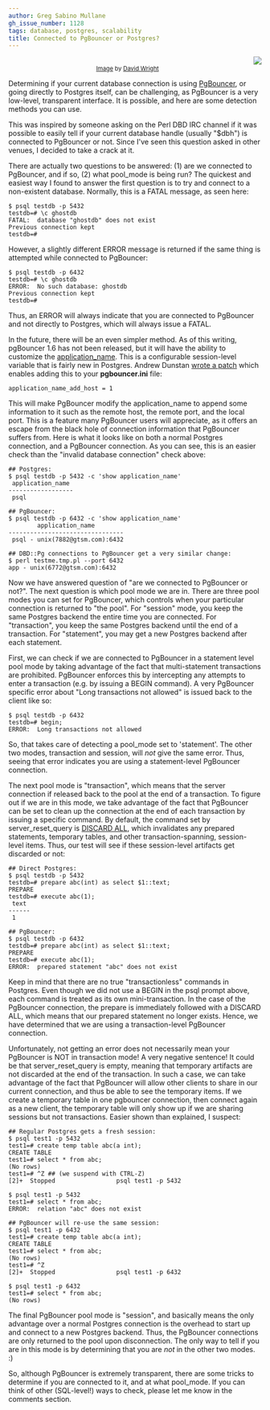 ```yaml
---
author: Greg Sabino Mullane
gh_issue_number: 1128
tags: database, postgres, scalability
title: Connected to PgBouncer or Postgres?
---
```


<div class="separator" style="clear: both; text-align: center; float: both"><a href="/blog/2015/05/18/connected-to-pgbouncer-or-postgres/image-0-big.png" imageanchor="1" style="clear: right; float: right; margin-bottom: 1em; margin-left: 1em;"><img border="0" data-original-height="280" data-original-width="320" src="/blog/2015/05/18/connected-to-pgbouncer-or-postgres/image-0.png"/></a><br/><small><a href="https://flic.kr/p/9X5Z89">Image</a> by <a href="https://www.flickr.com/people/dhwright/">David Wright</a></small></div>

Determining if your current database connection is using
[PgBouncer](https://wiki.postgresql.org/wiki/PgBouncer),
or going directly to Postgres itself, can be challenging, as PgBouncer
is a very low-level, transparent interface. It is possible, and
here are some detection methods you can use.

This was inspired by someone asking on the Perl DBD IRC
channel if it was possible to easily tell if your current
database handle (usually "$dbh") is connected to PgBouncer or not.
Since I've seen this question asked in other venues, I decided to
take a crack at it.

There are actually two questions to be answered: (1) are we connected
to PgBouncer, and if so, (2) what pool_mode is being run? The quickest
and easiest way I found to answer the first question is to try and
connect to a non-existent database. Normally, this is a FATAL message,
as seen here:

```
$ psql testdb -p 5432
testdb=# \c ghostdb
FATAL:  database "ghostdb" does not exist
Previous connection kept
testdb=#
```

However, a slightly different ERROR message is returned if the same
thing is attempted while connected to PgBouncer:

```
$ psql testdb -p 6432
testdb=# \c ghostdb
ERROR:  No such database: ghostdb
Previous connection kept
testdb=#
```

Thus, an ERROR will always indicate that you are connected to
PgBouncer and not directly to Postgres, which will always issue
a FATAL.

In the future, there will be an even simpler method. As of this writing,
pgBouncer 1.6 has not been released, but it will have the ability to customize
the [application_name](http://www.postgresql.org/docs/current/static/runtime-config-logging.html#GUC-APPLICATION-NAME). This is a configurable session-level variable that is fairly new in Postgres.
Andrew Dunstan [wrote a patch](http://adpgtech.blogspot.com/2014/05/pgbouncer-enhancements.html) which enables adding this to your **pgbouncer.ini** file:

```
application_name_add_host = 1
```

This will make PgBouncer modify the application_name to append some
information to it such as the remote host, the remote port, and the local port.
This is a feature many PgBouncer users will appreciate,
as it offers an escape from the black hole of connection information
that PgBouncer suffers from. Here is what it looks like on both a normal
Postgres connection, and a PgBouncer connection. As you can see, this is an
easier check than the "invalid database connection" check above:

```
## Postgres:
$ psql testdb -p 5432 -c 'show application_name'
 application_name
------------------
 psql

## PgBouncer:
$ psql testdb -p 6432 -c 'show application_name'
        application_name
--------------------------------
 psql - unix(7882@gtsm.com):6432

## DBD::Pg connections to PgBouncer get a very similar change:
$ perl testme.tmp.pl --port 6432
app - unix(6772@gtsm.com):6432
```


Now we have answered question of "are we connected to PgBouncer
or not?". The next question is which pool mode we are in.
There are three pool modes you can set for PgBouncer, which
controls when your particular connection is returned to "the pool".
For "session" mode, you keep the same Postgres backend the entire time you are
connected. For "transaction", you keep the same Postgres backend until the end of a
transaction. For "statement", you may get a new Postgres backend after each statement.

First, we can check if we are connected to PgBouncer in a statement level
pool mode by taking advantage of the fact that multi-statement transactions
are prohibited. PgBouncer enforces this by intercepting any attempts to
enter a transaction (e.g. by issuing a BEGIN command). A very PgBouncer specific
error about "Long transactions not allowed" is issued back to the client
like so:

```
$ psql testdb -p 6432
testdb=# begin;
ERROR:  Long transactions not allowed
```

So, that takes care of detecting a pool_mode set to 'statement'. The other two modes,
transaction and session, will *not* give the same error. Thus, seeing that
error indicates you are using a statement-level PgBouncer connection.

The next pool mode is "transaction", which means that the server connection
if released back to the pool at the end of a transaction. To figure out
if we are in this mode, we take advantage of the fact that PgBouncer can
be set to clean up the connection at the end of each transaction by issuing a specific
command. By default, the command set by server_reset_query is
[DISCARD ALL](http://www.postgresql.org/docs/current/static/sql-discard.html), which invalidates
any prepared statements, temporary tables, and other transaction-spanning,
session-level items. Thus, our test will see if these session-level
artifacts get discarded or not:

```
## Direct Postgres:
$ psql testdb -p 5432
testdb=# prepare abc(int) as select $1::text;
PREPARE
testdb=# execute abc(1);
 text
------
 1

## PgBouncer:
$ psql testdb -p 6432
testdb=# prepare abc(int) as select $1::text;
PREPARE
testdb=# execute abc(1);
ERROR:  prepared statement "abc" does not exist
```

Keep in mind that there are no true "transactionless" commands in Postgres.
Even though we did not use a BEGIN in the psql prompt above, each command
is treated as its own mini-transaction. In the case of the PgBouncer
connection, the prepare is immediately followed with a DISCARD ALL,
which means that our prepared statement no longer exists. Hence, we
have determined that we  are using a transaction-level
PgBouncer connection.

Unfortunately, not getting an error does not necessarily mean your
PgBouncer is NOT in transaction mode!  A very negative sentence!
It could be that server_reset_query is empty, meaning that temporary artifacts
are not discarded at the end of the transaction. In such a case, we can
take advantage of the fact that PgBouncer will allow other clients to share
in our current connection, and thus be able to see the temporary items.
If we create a temporary table in one pgbouncer connection, then connect
again as a new client, the temporary table will only show up if we are
sharing sessions but not transactions. Easier shown than explained, I suspect:

```
## Regular Postgres gets a fresh session:
$ psql test1 -p 5432
test1=# create temp table abc(a int);
CREATE TABLE
test1=# select * from abc;
(No rows)
test1=# ^Z ## (we suspend with CTRL-Z)
[2]+  Stopped                 psql test1 -p 5432

$ psql test1 -p 5432
test1=# select * from abc;
ERROR:  relation "abc" does not exist

## PgBouncer will re-use the same session:
$ psql test1 -p 6432
test1=# create temp table abc(a int);
CREATE TABLE
test1=# select * from abc;
(No rows)
test1=# ^Z
[2]+  Stopped                 psql test1 -p 6432

$ psql test1 -p 6432
test1=# select * from abc;
(No rows)
```

The final PgBouncer pool mode is "session", and basically means
the only advantage over a normal Postgres connection is the overhead
to start up and connect to a new Postgres backend. Thus, the
PgBouncer connections are only returned to the pool upon disconnection.
The only way to tell if you are in this mode is by determining that you
are *not* in the other two modes. :)

So, although PgBouncer is extremely transparent, there are some tricks to
determine if you are connected to it, and at what pool_mode. If you
can think of other (SQL-level!) ways to check, please let me know
in the comments section.

